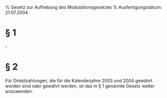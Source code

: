 % Gesetz zur Aufhebung des Modulationsgesetzes
% Ausfertigungsdatum: 21.07.2004
 
# § 1

\-

# § 2

Für Direktzahlungen, die für die Kalenderjahre 2003 und 2004 gewährt worden sind oder gewährt werden, ist das in § 1 genannte Gesetz weiter anzuwenden.
